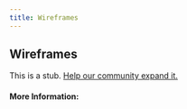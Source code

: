 ```yaml
---
title: Wireframes
---
```


## Wireframes

This is a stub. [Help our community expand it.](https://github.com/freeCodeCamp/guide-articles/tree/master/articles/User-Experience-Design/Wireframes/index.md)

<!-- The article goes here, in GitHub-flavored Markdown. Feel free to add YouTube videos, images, and CodePen/JSBin embeds  -->

#### More Information:
<!-- Please add any articles you think might be helpful to read before writing the article -->


